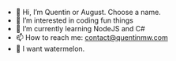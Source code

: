 - 👋 Hi, I’m Quentin or August. Choose a name.
- 👀 I’m interested in coding fun things
- 🌱 I’m currently learning NodeJS and C#
- 📫 How to reach me: contact@quentinmw.com
- 🍉 I want watermelon.

<!---
QW60/QW60 is a ✨ special ✨ repository because its `README.md` (this file) appears on your GitHub profile.
You can click the Preview link to take a look at your changes.
--->
